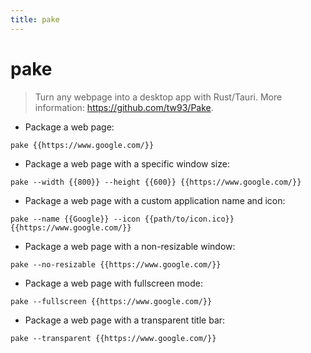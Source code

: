 ```yaml
---
title: pake
---
```

# pake

> Turn any webpage into a desktop app with Rust/Tauri.
> More information: <https://github.com/tw93/Pake>.

- Package a web page:

`pake {{https://www.google.com/}}`

- Package a web page with a specific window size:

`pake --width {{800}} --height {{600}} {{https://www.google.com/}}`

- Package a web page with a custom application name and icon:

`pake --name {{Google}} --icon {{path/to/icon.ico}} {{https://www.google.com/}}`

- Package a web page with a non-resizable window:

`pake --no-resizable {{https://www.google.com/}}`

- Package a web page with fullscreen mode:

`pake --fullscreen {{https://www.google.com/}}`

- Package a web page with a transparent title bar:

`pake --transparent {{https://www.google.com/}}`
